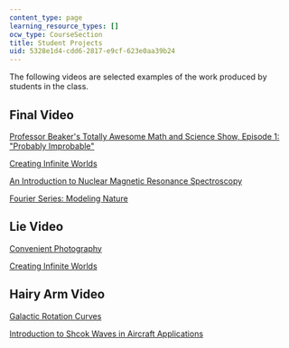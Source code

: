 ```yaml
---
content_type: page
learning_resource_types: []
ocw_type: CourseSection
title: Student Projects
uid: 5328e1d4-cdd6-2817-e9cf-623e0aa39b24
---
```


The following videos are selected examples of the work produced by students in the class.

Final Video
-----------

[Professor Beaker's Totally Awesome Math and Science Show, Episode 1: "Probably Improbable"](https://www.youtube.com/watch?v=GiBBaHKqhuY)

[Creating Infinite Worlds](https://www.youtube.com/watch?v=sqyhUXL9F3g)

[An Introduction to Nuclear Magnetic Resonance Spectroscopy](https://www.youtube.com/watch?v=LgaxmiPfpTU)

[Fourier Series: Modeling Nature](https://www.youtube.com/watch?v=Y9pYHDSxc7g)

Lie Video
---------

[Convenient Photography](https://www.youtube.com/watch?v=6Oq750UwGGo)

[Creating Infinite Worlds](https://www.youtube.com/watch?v=Fb_bl3Bs_XY)

Hairy Arm Video
---------------

[Galactic Rotation Curves](https://www.youtube.com/watch?v=gFbo-cBR8Q8)

[Introduction to Shcok Waves in Aircraft Applications](https://www.youtube.com/watch?v=WgrSN5jo0d8)